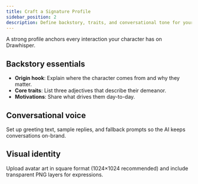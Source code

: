 ```yaml
---
title: Craft a Signature Profile
sidebar_position: 2
description: Define backstory, traits, and conversational tone for your character.
---
```


A strong profile anchors every interaction your character has on Drawhisper.

## Backstory essentials
- **Origin hook**: Explain where the character comes from and why they matter.
- **Core traits**: List three adjectives that describe their demeanor.
- **Motivations**: Share what drives them day-to-day.

## Conversational voice
Set up greeting text, sample replies, and fallback prompts so the AI keeps conversations on-brand.

## Visual identity
Upload avatar art in square format (1024×1024 recommended) and include transparent PNG layers for expressions.
